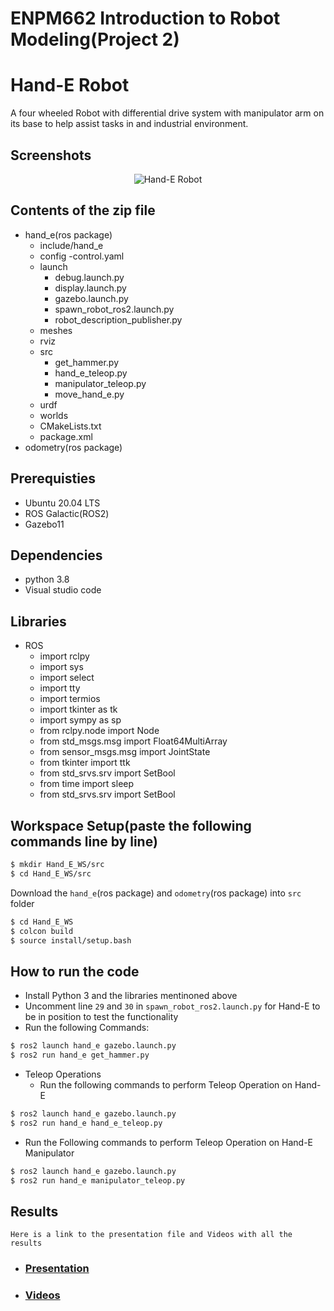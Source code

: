 # ENPM662 Introduction to Robot Modeling(Project 2)
# Hand-E Robot  
A four wheeled Robot with differential drive system with manipulator arm on its base to help assist tasks in and industrial environment.  

## Screenshots  
<p align="center">
<img src="https://github.com/Datta-Lohith/Hand-E/assets/126642779/3918f6ba-6288-4b4e-a960-d4c347a840b5" alt="Hand-E Robot"/>
</p>

## Contents of the zip file

- hand_e(ros package)
  - include/hand_e
  - config
    -control.yaml
  - launch
    - debug.launch.py
    - display.launch.py
    - gazebo.launch.py
    - spawn_robot_ros2.launch.py
    - robot_description_publisher.py
  - meshes
  - rviz
  - src
    - get_hammer.py
    - hand_e_teleop.py
    - manipulator_teleop.py
    - move_hand_e.py
  - urdf
  - worlds
  - CMakeLists.txt
  - package.xml
- odometry(ros package)

## Prerequisties
- Ubuntu 20.04 LTS
- ROS Galactic(ROS2)
- Gazebo11

## Dependencies
- python 3.8
- Visual studio code

## Libraries
- ROS
  - import rclpy
  - import sys
  - import select
  - import tty
  - import termios
  - import tkinter as tk
  - import sympy as sp
  - from rclpy.node import Node
  - from std_msgs.msg import Float64MultiArray
  - from sensor_msgs.msg import JointState
  - from tkinter import ttk
  - from std_srvs.srv import SetBool
  - from time import sleep
  - from std_srvs.srv import SetBool

## Workspace Setup(paste the following commands line by line)
```bash
$ mkdir Hand_E_WS/src
$ cd Hand_E_WS/src
```
Download the `hand_e`(ros package) and `odometry`(ros package) into `src` folder
```bash
$ cd Hand_E_WS
$ colcon build
$ source install/setup.bash
```

## How to run the code

- Install Python 3 and the libraries mentinoned above
- Uncomment line `29` and `30` in `spawn_robot_ros2.launch.py` for Hand-E to be in position to test the functionality
- Run the following Commands:    
```bash
$ ros2 launch hand_e gazebo.launch.py
$ ros2 run hand_e get_hammer.py 
```
- Teleop Operations
  - Run the following commands to perform Teleop Operation on Hand-E
```bash
$ ros2 launch hand_e gazebo.launch.py
$ ros2 run hand_e hand_e_teleop.py 
```
  - Run the Following commands to perform Teleop Operation on Hand-E Manipulator
```bash
$ ros2 launch hand_e gazebo.launch.py
$ ros2 run hand_e manipulator_teleop.py 
```

## Results

`Here is a link to the presentation file and Videos with all the results`

- ### [Presentation](https://docs.google.com/presentation/d/1JZf-zgjCgqfI69EzDEn9TSflgCKquJcz/edit?usp=sharing&ouid=112009701973162124695&rtpof=true&sd=true)

- ### [Videos](https://drive.google.com/drive/folders/16IaJ8FjnDRlv3aLnIBODs-seTHXPQn36?usp=sharing)
